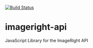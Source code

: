 [![Build Status](https://travis-ci.org/RTSpecialty/imageright-api.svg?branch=master)](https://travis-ci.org/RTSpecialty/imageright-api)

# imageright-api
JavaScript Library for the ImageRight API
